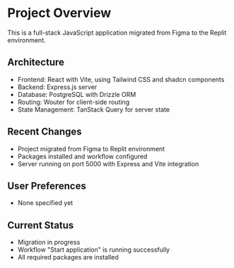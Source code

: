 # Project Overview

This is a full-stack JavaScript application migrated from Figma to the Replit environment.

## Architecture
- Frontend: React with Vite, using Tailwind CSS and shadcn components
- Backend: Express.js server
- Database: PostgreSQL with Drizzle ORM
- Routing: Wouter for client-side routing
- State Management: TanStack Query for server state

## Recent Changes
- Project migrated from Figma to Replit environment
- Packages installed and workflow configured
- Server running on port 5000 with Express and Vite integration

## User Preferences
- None specified yet

## Current Status
- Migration in progress
- Workflow "Start application" is running successfully
- All required packages are installed